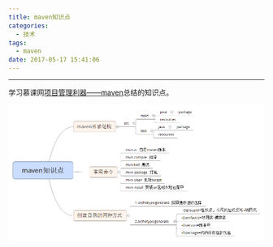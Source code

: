 ```yaml
---
title: maven知识点
categories:
  - 技术
tags:
  - maven
date: 2017-05-17 15:41:06
---
```


---
学习慕课网[项目管理利器——maven](http://www.imooc.com/learn/443)总结的知识点。

![maven知识点](https://raw.githubusercontent.com/toypipi/graph_bed/master/image/20170526/maven%E7%9F%A5%E8%AF%86%E7%82%B9.png)

